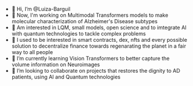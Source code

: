 - 👋 Hi, I’m @Luiza-Barguil
- 🚀 Now, I'm working on Multimodal Transformers models to make molecular characterization of Alzheimer's Disease subtypes
- 👀 Am interested in LQM, small models, open science and to imtegrate AI with quantum technologies to tackle complex problems
- 🌱 I used to be interested in smart contracts, dex, nfts and every possible solution to decentralize finance towards regenarating the planet in a fair way to all people
- 🧩 I’m currently learning Vision Transformers to better capture the volume information on Neuroimages
- 💞️ I’m looking to collaborate on projects that restores the dignity to AD patients, using AI and Quantum technologies


<!---
Luiza-Barguil/Luiza-Barguil is a ✨ special ✨ repository because its `README.md` (this file) appears on your GitHub profile.
You can click the Preview link to take a look at your changes.
--->
